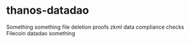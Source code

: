 # thanos-datadao
Something something file deletion proofs zkml data compliance checks Filecoin datadao something

